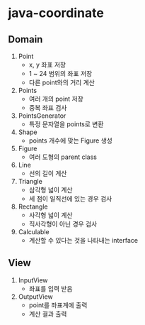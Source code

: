 # java-coordinate
## Domain
1. Point
    - x, y 좌표 저장
    - 1 ~ 24 범위의 좌표 저장
    - 다른 point와의 거리 계산
2. Points
    - 여러 개의 point 저장
    - 중복 좌표 검사
3. PointsGenerator
    - 특정 문자열을 points로 변환
4. Shape
    - points 개수에 맞는 Figure 생성
5. Figure
    - 여러 도형의 parent class
6. Line
    - 선의 길이 계산
7. Triangle
    - 삼각형 넓이 계산
    - 세 점이 일직선에 있는 경우 검사
8. Rectangle
    - 사각형 넓이 계산
    - 직사각형이 아닌 경우 검사
9. Calculable
    - 계산할 수 있다는 것을 나타내는 interface

## View
1. InputView
    - 좌표를 입력 받음
2. OutputView
    - point를 좌표계에 출력
    - 계산 결과 출력